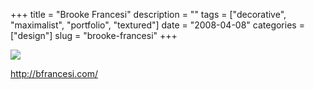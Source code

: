 +++
title = "Brooke Francesi"
description = ""
tags = ["decorative", "maximalist", "portfolio", "textured"]
date = "2008-04-08"
categories = ["design"]
slug = "brooke-francesi"
+++


 

  <div id="screens-thumbs" class="clearfix">
    <div class="txt-center" id="design-submission"><a href="http://bfrancesi.com/"><img id='bluga-thumbnail-1184' class='bluga-thumbnail large' src='//konigi.com/media/bluga/
wt47fb7c289b414_0.jpg'/></a></div>  
  </div>   
<p><a href="http://bfrancesi.com/">http://bfrancesi.com/</a></p>




